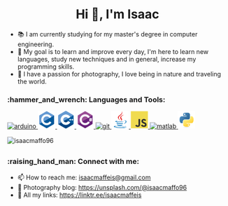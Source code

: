 <h1 align="center">Hi 👋, I'm Isaac</h1>

- :books: I am currently studying for my master's degree in computer engineering.<br>
- :dart: My goal is to learn and improve every day, I'm here to learn new languages, study new techniques and in general, increase my programming skills.<br> 
- :camera_flash: I have a passion for photography, I love being in nature and traveling the world.

<h3 align="left"> :hammer_and_wrench: Languages and Tools:</h3>
<p align="left"> <a href="https://www.arduino.cc/" target="_blank" rel="noreferrer"> <img src="https://cdn.worldvectorlogo.com/logos/arduino-1.svg" alt="arduino" width="40" height="40"/> </a> <a href="https://www.cprogramming.com/" target="_blank" rel="noreferrer"> <img src="https://raw.githubusercontent.com/devicons/devicon/master/icons/c/c-original.svg" alt="c" width="40" height="40"/> </a> <a href="https://www.w3schools.com/cpp/" target="_blank" rel="noreferrer"> <img src="https://raw.githubusercontent.com/devicons/devicon/master/icons/cplusplus/cplusplus-original.svg" alt="cplusplus" width="40" height="40"/> </a> <a href="https://www.w3schools.com/cs/" target="_blank" rel="noreferrer"> <img src="https://raw.githubusercontent.com/devicons/devicon/master/icons/csharp/csharp-original.svg" alt="csharp" width="40" height="40"/> </a> <a href="https://git-scm.com/" target="_blank" rel="noreferrer"> <img src="https://www.vectorlogo.zone/logos/git-scm/git-scm-icon.svg" alt="git" width="40" height="40"/> </a> <a href="https://www.java.com" target="_blank" rel="noreferrer"> <img src="https://raw.githubusercontent.com/devicons/devicon/master/icons/java/java-original.svg" alt="java" width="40" height="40"/> </a> <a href="https://developer.mozilla.org/en-US/docs/Web/JavaScript" target="_blank" rel="noreferrer"> <img src="https://raw.githubusercontent.com/devicons/devicon/master/icons/javascript/javascript-original.svg" alt="javascript" width="40" height="40"/> </a> <a href="https://www.mathworks.com/" target="_blank" rel="noreferrer"> <img src="https://upload.wikimedia.org/wikipedia/commons/2/21/Matlab_Logo.png" alt="matlab" width="40" height="40"/> </a> <a href="https://www.python.org" target="_blank" rel="noreferrer"> <img src="https://raw.githubusercontent.com/devicons/devicon/master/icons/python/python-original.svg" alt="python" width="40" height="40"/> </a> </p>

<p><img align="center" src="https://github-readme-stats.vercel.app/api/top-langs?username=isaacmaffo96&show_icons=true&locale=en&layout=compact" alt="isaacmaffo96" /></p>

<h2></h2>
<h3 align="left">:raising_hand_man: Connect with me:</h3>

- 📫 How to reach me: isaacmaffeis@gmail.com 
- :camera_flash: Photography blog: https://unsplash.com/@isaacmaffo96
- :link: All my links: https://linktr.ee/isaacmaffeis

<!--

[<img src='https://cdn.jsdelivr.net/npm/simple-icons@3.0.1/icons/github.svg' alt='github' height='40'>](https://github.com/isaacmaffo96)  [<img src='https://cdn.jsdelivr.net/npm/simple-icons@3.0.1/icons/facebook.svg' alt='facebook' height='40'>](https://www.facebook.com/isaac.maffeis)  [<img src='https://cdn.jsdelivr.net/npm/simple-icons@3.0.1/icons/instagram.svg' alt='instagram' height='40'>](https://www.instagram.com/isaacmaffo96/)  

-->

<!--
<p>&nbsp;<img align="center" src="https://github-readme-stats.vercel.app/api?username=isaacmaffo96&show_icons=true&theme=dark&locale=en" alt="isaacmaffo96" /></p>
-->
<!--
<p><img align="center" src="https://github-readme-streak-stats.herokuapp.com/?user=isaacmaffo96&theme=dark" alt="isaacmaffo96" /></p>
-->
<!--
![Dino gif](https://github.com/saadeghi/saadeghi/blob/master/dino.gif?raw=true)
-->
<!--
<p align="left"> <img src="https://komarev.com/ghpvc/?username=isaacmaffo96&label=Profile%20views&color=0e75b6&style=flat" alt="isaacmaffo96" /> </p>
-->
